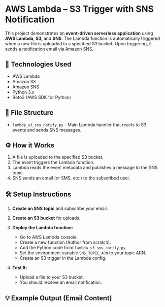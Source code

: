 # AWS Lambda – S3 Trigger with SNS Notification

This project demonstrates an **event-driven serverless application** using **AWS Lambda**, **S3**, and **SNS**. The Lambda function is automatically triggered when a new file is uploaded to a specified S3 bucket. Upon triggering, it sends a notification email via Amazon SNS.

## 🧰 Technologies Used

- AWS Lambda
- Amazon S3
- Amazon SNS
- Python 3.x
- Boto3 (AWS SDK for Python)

## 📂 File Structure

- `lambda_s3_sns_notify.py` – Main Lambda handler that reacts to S3 events and sends SNS messages.

## ⚙️ How it Works

1. A file is uploaded to the specified S3 bucket.
2. The event triggers the Lambda function.
3. Lambda reads the event metadata and publishes a message to the SNS topic.
4. SNS sends an email (or SMS, etc.) to the subscribed user.

## 🛠️ Setup Instructions

1. **Create an SNS topic** and subscribe your email.
2. **Create an S3 bucket** for uploads.
3. **Deploy the Lambda function:**
   - Go to AWS Lambda console.
   - Create a new function (Author from scratch).
   - Add the Python code from `lambda_s3_sns_notify.py`.
   - Set the environment variable `SNS_TOPIC_ARN` to your topic ARN.
   - Create an S3 trigger in the Lambda config.

4. **Test It:**
   - Upload a file to your S3 bucket.
   - You should receive an email notification.

## 💡 Example Output (Email Content)


